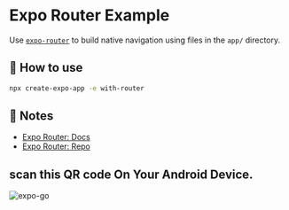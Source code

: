 # Expo Router Example

Use [`expo-router`](https://expo.github.io/router) to build native navigation using files in the `app/` directory.

## 🚀 How to use

```sh
npx create-expo-app -e with-router
```

## 📝 Notes

- [Expo Router: Docs](https://expo.github.io/router)
- [Expo Router: Repo](https://github.com/expo/router)

## scan this QR code On Your Android Device.

![expo-go](https://github.com/hassanziya/react_native_jobs/assets/60289732/6f1fc321-c368-4756-903b-1f91abeffa53)
